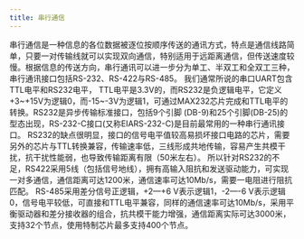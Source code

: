 ```yaml
---
title: 串行通信
---
```


串行通信是一种信息的各位数据被逐位按顺序传送的通讯方式，特点是通信线路简单，只要一对传输线就可以实现双向通信，特别适用于远距离通信，但传送速度较慢。根据信息的传送方向，串行通讯可以进一步分为单工、半双工和全双工三种，串行通讯接口包括RS-232、RS-422与RS-485。 我们通常所说的串口UART包含TTL电平和RS232电平， TTL电平是3.3V的，而RS232是负逻辑电平，它定义+3~+15V为逻辑0，而-15~-3V为逻辑1，可通过MAX232芯片完成和TTL电平的转换。RS232是异步传输标准接口，包括9个引脚 (DB-9)和25个引脚(DB-25)的型态出现，RS-232-C接口(又称EIARS-232-C)是目前最常用的一种串行通讯接口。 RS232的缺点很明显，接口的信号电平值较高易损坏接口电路的芯片，需要另外的芯片与TTL转换兼容，传输速率低，三线形成共地传输，容易产生共模干扰，抗干扰性能弱，也导致传输距离有限（50米左右）。 所以针对RS232的不足，RS422采用5线（包括信号地线），拥有高输入阻抗和发送驱动能力，可实现一对多通信，通信距离可达1200米，通信速率可达10Mb/s，需要一电阻进行阻抗匹配。 RS-485采用差分信号正逻辑，+2—+6 V表示逻辑1，-2—-6 V表示逻辑0，信号电平较低，可直接和TTL电平兼容，同样的通信速率可达10Mb/s，采用平衡驱动器和差分接收器的组合，抗共模干能力增强，通信距离实际可达3000米，支持32个节点，使用特制芯片最多支持400个节点。